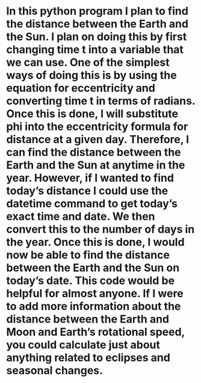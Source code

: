 # In this python program I plan to find the distance between the Earth and the Sun. I plan on doing this by first changing time t into a variable that we can use. One of the simplest ways of doing this is by using the equation for eccentricity and converting time t in terms of radians. Once this is done, I will substitute phi into the eccentricity formula for distance at a given day. Therefore, I can find the distance between the Earth and the Sun at anytime in the year. However, if I wanted to find today’s distance I could use the datetime command to get today’s exact time and date. We then convert this to the number of days in the year. Once this is done, I would now be able to find the distance between the Earth and the Sun on today’s date. This code would be helpful for almost anyone. If I were to add more information about the distance between the Earth and Moon and Earth’s rotational speed, you could calculate just about anything related to eclipses and seasonal changes.
